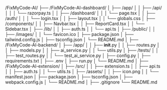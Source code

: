 /FixMyCode-AI/
├── /FixMyCode-AI-dashboard/
│   ├── /app/
│   │   ├── /api/
│   │   │   └── razorpay.ts
│   │   ├── /dashboard/
│   │   │   └── page.tsx
│   │   ├── /auth/
│   │   │   └── login.tsx
│   │   ├── layout.tsx
│   │   └── globals.css
│   ├── /components/
│   │   ├── Navbar.tsx
│   │   ├── ReportCard.tsx
│   │   └── Sidebar.tsx
│   ├── /lib/
│   │   ├── auth.ts
│   │   └── api.ts
│   ├── /public/
│   │   ├── /images/
│   │   └── favicon.ico
│   ├── package.json
│   ├── tailwind.config.js
│   ├── tsconfig.json
│   └── README.md
│
├── /FixMyCode-AI-backend/
│   ├── /app/
│   │   ├── __init__.py
│   │   ├── routes.py
│   │   ├── models.py
│   │   ├── ai_service.py
│   │   └── utils.py
│   ├── /tests/
│   │   ├── test_routes.py
│   │   └── test_ai_service.py
│   ├── config.py
│   ├── requirements.txt
│   ├── .env
│   ├── run.py
│   └── README.md
│
├── /FixMyCode-AI-extension/
│   ├── /src/
│   │   ├── extension.ts
│   │   ├── api.ts
│   │   ├── auth.ts
│   │   └── utils.ts
│   ├── /assets/
│   │   ├── icon.png
│   │   └── manifest.json
│   ├── package.json
│   ├── tsconfig.json
│   ├── webpack.config.js
│   └── README.md
│
├── .gitignore
└── README.md
